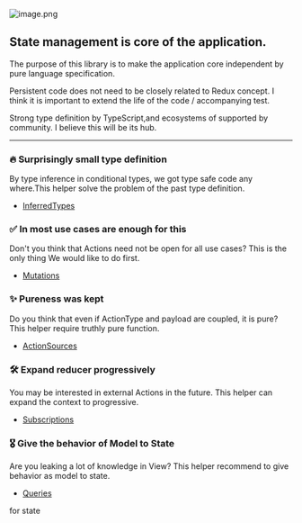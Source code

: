 ![image.png](/assets/logo.svg)

## State management is core of the application.

The purpose of this library is to make the application core independent by pure language specification.

Persistent code does not need to be closely related to Redux concept.
I think it is important to extend the life of the code / accompanying test.

Strong type definition by TypeScript,and ecosystems of supported by community.
I believe this will be its hub.

___

### 🔥 Surprisingly small type definition

By type inference in conditional types, we got type safe code any where.This helper solve the problem of the past type definition.
* [InferredTypes](inferred-types.md)

### ✅ In most use cases are enough for this

Don't you think that Actions need not be open for all use cases? This is the only thing We would like to do first.
* [Mutations](mutations.md)

### ✨ Pureness was kept

Do you think that even if ActionType and payload are coupled, it is pure? This helper require truthly pure function.
* [ActionSources](action-sources.md)

### 🛠 Expand reducer progressively

You may be interested in external Actions in the future. This helper can expand the context to progressive.
* [Subscriptions](subscriptions.md)

### 🎖 Give the behavior of Model to State

Are you leaking a lot of knowledge in View? This helper recommend to give behavior as model to state.
* [Queries](queries.md)


for state